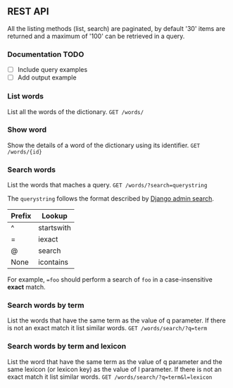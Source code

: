 ## REST API
All the listing methods (list, search) are paginated, by default '30' items are returned and a maximum of '100' can be retrieved in a query.

### Documentation TODO
- [ ] Include query examples
- [ ] Add output example

### List words
List all the words of the dictionary.
`GET /words/`

### Show word
Show the details of a word of the dictionary using its identifier.
`GET /words/{id}`

### Search words
List the words that maches a query.
`GET /words/?search=querystring`

The `querystring` follows the format described by [Django admin search](https://docs.djangoproject.com/en/stable/ref/contrib/admin/#django.contrib.admin.ModelAdmin.search_fields).

| Prefix | 	Lookup |
|-------|-------|
| ^	| startswith |
| =	| iexact |
| @	| search |
| None	| icontains |

For example, `=foo` should perform a search of `foo` in a case-insensitive **exact** match.


### Search words by term
List the words that have the same term as the value of q parameter. If there is not an exact match it list similar words.
`GET /words/search/?q=term`

### Search words by term and lexicon
List the word that have the same term as the value of q parameter and the same lexicon (or lexicon key) as the value of l parameter. If there is not an exact match it list similar words.
`GET /words/search/?q=term&l=lexicon`